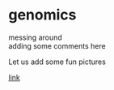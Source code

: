 # genomics
messing around  
adding some comments here

Let us add some fun pictures

[link](https://upload.wikimedia.org/wikipedia/commons/2/22/3rd_gen_Epigenetics.png "link")

